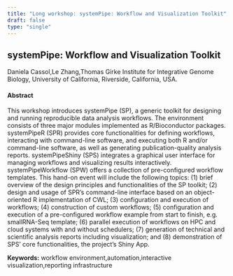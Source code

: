 ```yaml
---
title: "Long workshop: systemPipe: Workflow and Visualization Toolkit"
draft: false
type: "single"
---
```


## systemPipe: Workflow and Visualization Toolkit
Daniela Cassol,Le Zhang,Thomas Girke
Institute for Integrative Genome Biology, University of California, Riverside, California, USA.
#### Abstract

This workshop introduces systemPipe (SP), a generic toolkit for designing and running reproducible data analysis workflows. The environment consists of three major modules implemented as R/Bioconductor packages. systemPipeR (SPR) provides core functionalities for defining workflows, interacting with command-line software, and executing both R and/or command-line software, as well as generating publication-quality analysis reports. systemPipeShiny (SPS) integrates a graphical user interface for managing workflows and visualizing results interactively. systemPipeWorkflow (SPW) offers a collection of pre-configured workflow templates. This hand-on event will include the following topics: (1) brief overview of the design principles and functionalities of the SP toolkit; (2) design and usage of SPR’s command-line interface based on an object-oriented R implementation of CWL; (3) configuration and execution of workflows; (4) construction of custom workflows; (5) configuration and execution of a pre-configured workflow example from start to finish, e.g. smallRNA-Seq template; (6) parallel execution of workflows on HPC and cloud systems with and without schedulers; (7) generation of technical and scientific analysis reports including visualization; and (8) demonstration of SPS’ core functionalities, the project’s Shiny App.


**Keywords:** workflow environment,automation,interactive visualization,reporting infrastructure
